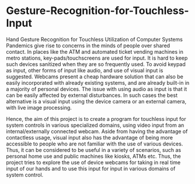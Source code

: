 # Gesture-Recognition-for-Touchless-Input
Hand Gesture Recognition for Touchless Utilization of Computer Systems
Pandemics give rise to concerns in the minds of people over shared contact. In places like the ATM and automated ticket vending machines in metro stations, key-pads/touchscreens are used for input. It is hard to keep such devices sanitized when they are so frequently used. To avoid keypad as input, other forms of input like audio, and use of visual input is suggested. Webcams present a cheap hardware solution that can also be easily incorporated with already existing systems, and are already built-in in a majority of personal devices. The issue with using audio as input is that it can be easily affected by external disturbances. In such cases the best alternative is a visual input using the device camera or an external camera, with live image processing.

Hence, the aim of this project is to create a program for touchless input for system controls in various specialized domains, using video input from an internal/externally connected webcam. Aside from having the advantage of contactless usage, visual input also has the advantage of being more accessible to people who are not familiar with the use of various devices. Thus, it can be considered to be useful in a variety of scenarios, such as personal home use and public machines like kiosks, ATMs etc.
Thus, the project tries to explore the use of device webcams for taking in real time input of our hands and to use this input for input in various domains of system control.
